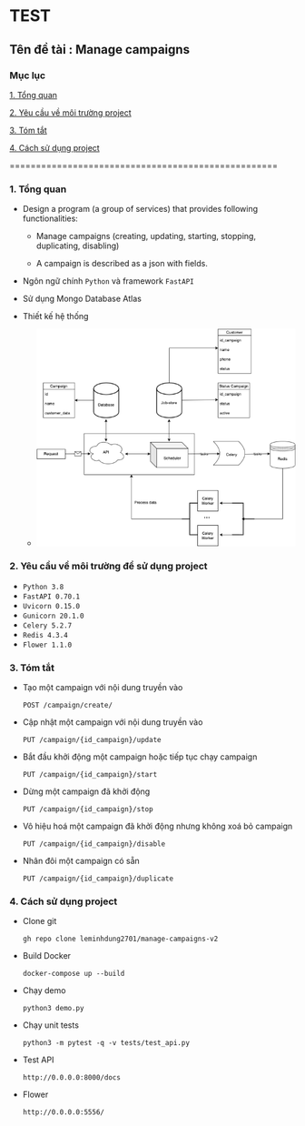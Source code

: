 # TEST
## Tên đề tài : Manage campaigns

### Mục lục
[1. Tổng quan](#1)

[2. Yêu cầu về môi trường project](#2)

[3. Tóm tắt](#3)

[4. Cách sử dụng project](#4)

===================================================
<a name="1"></a>
### 1. Tổng quan  
* Design a program (a group of services) that provides following functionalities:

    * Manage campaigns (creating, updating, starting, stopping, duplicating, disabling)

    * A campaign is described as a json with fields.

* Ngôn ngữ chính `Python` và framework `FastAPI` 
* Sử dụng Mongo Database Atlas

* Thiết kế hệ thống

   * ![ảnh danh mục](/server/static/Manage-campaigns-Demo.drawio.png)

<a name="2"></a>

### 2. Yêu cầu về môi trường để sử dụng project
* `Python 3.8`
* `FastAPI 0.70.1`
* `Uvicorn 0.15.0`
* `Gunicorn 20.1.0`
* `Celery 5.2.7 `
* `Redis 4.3.4`
* `Flower 1.1.0`

<a name="3"></a>

### 3. Tóm tắt

* Tạo một campaign với nội dung truyền vào
    ```
   POST /campaign/create/ 
   ```
* Cập nhật một campaign với nội dung truyền vào
    ```
   PUT /campaign/{id_campaign}/update
   ```
* Bắt đầu khởi động một campaign hoặc tiếp tục chạy campaign 
    ```
   PUT /campaign/{id_campaign}/start
   ```
* Dừng một campaign đã khởi động 
    ```
   PUT /campaign/{id_campaign}/stop
   ```
* Vô hiệu hoá một campaign đã khởi động nhưng không xoá bỏ campaign
    ```
   PUT /campaign/{id_campaign}/disable
   ```
* Nhân đôi một campaign có sẵn
    ```
   PUT /campaign/{id_campaign}/duplicate
   ```
<a name="4"></a>
### 4. Cách sử dụng project
* Clone git
    ```
   gh repo clone leminhdung2701/manage-campaigns-v2
   ```
* Build Docker
    ```
   docker-compose up --build
   ```

* Chạy demo  
    ```
   python3 demo.py   
   ```

* Chạy unit tests 
    ```
   python3 -m pytest -q -v tests/test_api.py  
   ```

* Test API
    ```
   http://0.0.0.0:8000/docs
   ```

* Flower
    ```
   http://0.0.0.0:5556/
   ```
  
  
  
  
